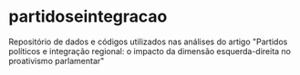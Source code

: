 # partidoseintegracao
Repositório de dados e códigos utilizados nas análises do artigo "Partidos políticos e integração regional: o impacto da dimensão esquerda-direita no proativismo parlamentar"
